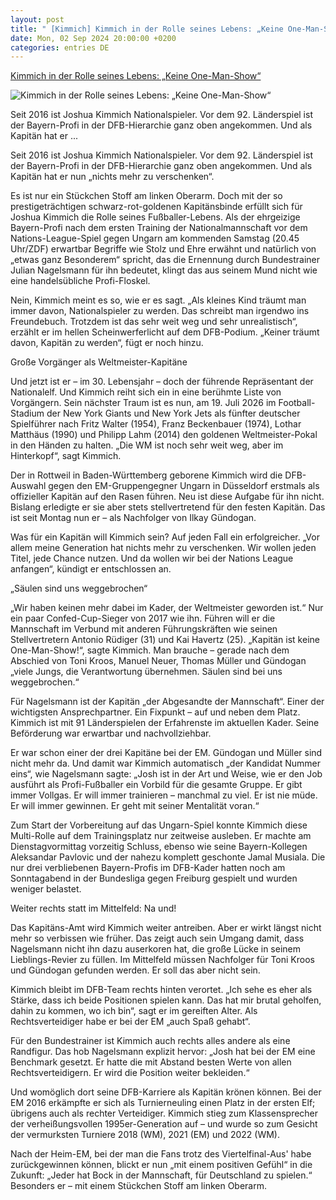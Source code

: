 ```yaml
---
layout: post
title: " [Kimmich] Kimmich in der Rolle seines Lebens: „Keine One-Man-Show“"
date: Mon, 02 Sep 2024 20:00:00 +0200
categories: entries DE
---
```

[Kimmich in der Rolle seines Lebens: „Keine One-Man-Show“](https://bnn.de/sport/kimmich-in-der-rolle-seines-lebens-keine-one-man-show)

![Kimmich in der Rolle seines Lebens: „Keine One-Man-Show“](https://static.bnn.de/sport/urn-newsml-dpacom-20090101-240903-935-235134-grz8xc/alternates/LANDSCAPE_13x7_BASE/urn-newsml-dpacom-20090101-240903-935-235134)

Seit 2016 ist Joshua Kimmich Nationalspieler. Vor dem 92. Länderspiel ist der Bayern-Profi in der DFB-Hierarchie ganz oben angekommen. Und als Kapitän hat er ...

Seit 2016 ist Joshua Kimmich Nationalspieler. Vor dem 92. Länderspiel ist der Bayern-Profi in der DFB-Hierarchie ganz oben angekommen. Und als Kapitän hat er nun „nichts mehr zu verschenken“.

Es ist nur ein Stückchen Stoff am linken Oberarm. Doch mit der so prestigeträchtigen schwarz-rot-goldenen Kapitänsbinde erfüllt sich für Joshua Kimmich die Rolle seines Fußballer-Lebens. Als der ehrgeizige Bayern-Profi nach dem ersten Training der Nationalmannschaft vor dem Nations-League-Spiel gegen Ungarn am kommenden Samstag (20.45 Uhr/ZDF) erwartbar Begriffe wie Stolz und Ehre erwähnt und natürlich von „etwas ganz Besonderem“ spricht, das die Ernennung durch Bundestrainer Julian Nagelsmann für ihn bedeutet, klingt das aus seinem Mund nicht wie eine handelsübliche Profi-Floskel.

Nein, Kimmich meint es so, wie er es sagt. „Als kleines Kind träumt man immer davon, Nationalspieler zu werden. Das schreibt man irgendwo ins Freundebuch. Trotzdem ist das sehr weit weg und sehr unrealistisch“, erzählt er im hellen Scheinwerferlicht auf dem DFB-Podium. „Keiner träumt davon, Kapitän zu werden“, fügt er noch hinzu.

Große Vorgänger als Weltmeister-Kapitäne

Und jetzt ist er – im 30. Lebensjahr – doch der führende Repräsentant der Nationalelf. Und Kimmich reiht sich ein in eine berühmte Liste von Vorgängern. Sein nächster Traum ist es nun, am 19. Juli 2026 im Football-Stadium der New York Giants und New York Jets als fünfter deutscher Spielführer nach Fritz Walter (1954), Franz Beckenbauer (1974), Lothar Matthäus (1990) und Philipp Lahm (2014) den goldenen Weltmeister-Pokal in den Händen zu halten. „Die WM ist noch sehr weit weg, aber im Hinterkopf“, sagt Kimmich.

Der in Rottweil in Baden-Württemberg geborene Kimmich wird die DFB-Auswahl gegen den EM-Gruppengegner Ungarn in Düsseldorf erstmals als offizieller Kapitän auf den Rasen führen. Neu ist diese Aufgabe für ihn nicht. Bislang erledigte er sie aber stets stellvertretend für den festen Kapitän. Das ist seit Montag nun er – als Nachfolger von Ilkay Gündogan.

Was für ein Kapitän will Kimmich sein? Auf jeden Fall ein erfolgreicher. „Vor allem meine Generation hat nichts mehr zu verschenken. Wir wollen jeden Titel, jede Chance nutzen. Und da wollen wir bei der Nations League anfangen“, kündigt er entschlossen an.

„Säulen sind uns weggebrochen“

„Wir haben keinen mehr dabei im Kader, der Weltmeister geworden ist.“ Nur ein paar Confed-Cup-Sieger von 2017 wie ihn. Führen will er die Mannschaft im Verbund mit anderen Führungskräften wie seinen Stellvertretern Antonio Rüdiger (31) und Kai Havertz (25). „Kapitän ist keine One-Man-Show!“, sagte Kimmich. Man brauche – gerade nach dem Abschied von Toni Kroos, Manuel Neuer, Thomas Müller und Gündogan „viele Jungs, die Verantwortung übernehmen. Säulen sind bei uns weggebrochen.“

Für Nagelsmann ist der Kapitän „der Abgesandte der Mannschaft“. Einer der wichtigsten Ansprechpartner. Ein Fixpunkt – auf und neben dem Platz. Kimmich ist mit 91 Länderspielen der Erfahrenste im aktuellen Kader. Seine Beförderung war erwartbar und nachvollziehbar.

Er war schon einer der drei Kapitäne bei der EM. Gündogan und Müller sind nicht mehr da. Und damit war Kimmich automatisch „der Kandidat Nummer eins“, wie Nagelsmann sagte: „Josh ist in der Art und Weise, wie er den Job ausführt als Profi-Fußballer ein Vorbild für die gesamte Gruppe. Er gibt immer Vollgas. Er will immer trainieren – manchmal zu viel. Er ist nie müde. Er will immer gewinnen. Er geht mit seiner Mentalität voran.“

Zum Start der Vorbereitung auf das Ungarn-Spiel konnte Kimmich diese Multi-Rolle auf dem Trainingsplatz nur zeitweise ausleben. Er machte am Dienstagvormittag vorzeitig Schluss, ebenso wie seine Bayern-Kollegen Aleksandar Pavlovic und der nahezu komplett geschonte Jamal Musiala. Die nur drei verbliebenen Bayern-Profis im DFB-Kader hatten noch am Sonntagabend in der Bundesliga gegen Freiburg gespielt und wurden weniger belastet.

Weiter rechts statt im Mittelfeld: Na und!

Das Kapitäns-Amt wird Kimmich weiter antreiben. Aber er wirkt längst nicht mehr so verbissen wie früher. Das zeigt auch sein Umgang damit, dass Nagelsmann nicht ihn dazu auserkoren hat, die große Lücke in seinem Lieblings-Revier zu füllen. Im Mittelfeld müssen Nachfolger für Toni Kroos und Gündogan gefunden werden. Er soll das aber nicht sein.

Kimmich bleibt im DFB-Team rechts hinten verortet. „Ich sehe es eher als Stärke, dass ich beide Positionen spielen kann. Das hat mir brutal geholfen, dahin zu kommen, wo ich bin“, sagt er im gereiften Alter. Als Rechtsverteidiger habe er bei der EM „auch Spaß gehabt“.

Für den Bundestrainer ist Kimmich auch rechts alles andere als eine Randfigur. Das hob Nagelsmann explizit hervor: „Josh hat bei der EM eine Benchmark gesetzt. Er hatte die mit Abstand besten Werte von allen Rechtsverteidigern. Er wird die Position weiter bekleiden.“

Und womöglich dort seine DFB-Karriere als Kapitän krönen können. Bei der EM 2016 erkämpfte er sich als Turnierneuling einen Platz in der ersten Elf; übrigens auch als rechter Verteidiger. Kimmich stieg zum Klassensprecher der verheißungsvollen 1995er-Generation auf – und wurde so zum Gesicht der vermurksten Turniere 2018 (WM), 2021 (EM) und 2022 (WM).

Nach der Heim-EM, bei der man die Fans trotz des Viertelfinal-Aus' habe zurückgewinnen können, blickt er nun „mit einem positiven Gefühl“ in die Zukunft: „Jeder hat Bock in der Mannschaft, für Deutschland zu spielen.“ Besonders er – mit einem Stückchen Stoff am linken Oberarm.

